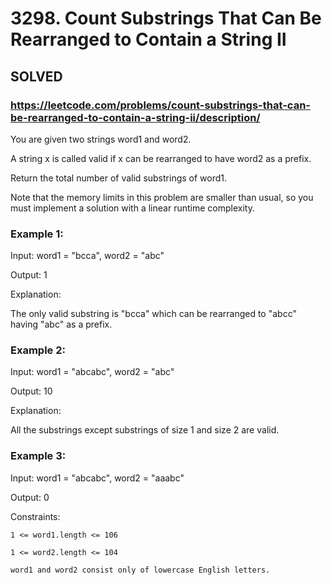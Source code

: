# 3298. Count Substrings That Can Be Rearranged to Contain a String II

## SOLVED
### https://leetcode.com/problems/count-substrings-that-can-be-rearranged-to-contain-a-string-ii/description/
You are given two strings word1 and word2.



A string x is called valid if x can be rearranged to have word2 as a prefix.



Return the total number of valid substrings of word1.



Note that the memory limits in this problem are smaller than usual, so you must implement a solution with a linear runtime complexity.





### Example 1:





Input: word1 = &quot;bcca&quot;, word2 = &quot;abc&quot;




Output: 1





Explanation:



The only valid substring is &quot;bcca&quot; which can be rearranged to &quot;abcc&quot; having &quot;abc&quot; as a prefix.





### Example 2:





Input: word1 = &quot;abcabc&quot;, word2 = &quot;abc&quot;




Output: 10





Explanation:



All the substrings except substrings of size 1 and size 2 are valid.





### Example 3:





Input: word1 = &quot;abcabc&quot;, word2 = &quot;aaabc&quot;




Output: 0







Constraints:





	1 <= word1.length <= 106

	1 <= word2.length <= 104

	word1 and word2 consist only of lowercase English letters.



